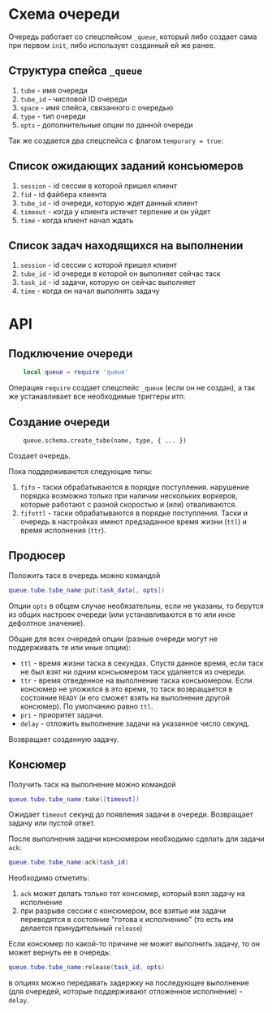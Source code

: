 # Схема очереди

Очередь работает со спецспейсом `_queue`, который либо создает
сама при первом `init`, либо использует созданный ей же ранее.

## Структура спейса `_queue`

1. `tube` - имя очереди
1. `tube_id` - числовой ID очереди
1. `space` - имя спейса, связанного с очередью
1. `type` - тип очереди
1. `opts` - дополнительные опции по данной очереди

Так же создается два спецспейса с флагом `temporary = true`:

## Список ожидающих заданий консьюмеров

1. `session` - id сессии в которой пришел клиент
1. `fid` - id файбера клиента
1. `tube_id` - id очереди, которую ждет данный клиент
1. `timeout` - когда у клиента истечет терпение и он уйдет
1. `time` - когда клиент начал ждать


## Список задач находящихся на выполнении

1. `session` - id сессии с которой пришел клиент
1. `tube_id` - id очереди в которой он выполняет сейчас таск
1. `task_id` - id задачи, которую он сейчас выполняет
1. `time` - когда он начал выполнять задачу

# API


## Подключение очереди

```lua
    local queue = require 'queue'
```

Операция `require` создает спецспейс `_queue` (если он не создан), а так
же устанавливает все необходимые триггеры итп.

## Создание очереди

```
    queue.schema.create_tube(name, type, { ... })
```

Создает очередь.

Пока поддерживаются следующие типы:

1. `fifo` - таски обрабатываются в порядке поступления.
нарушение порядка возможно только при наличии нескольких воркеров, которые
работают с разной скоростью и (или) отваливаются.
1. `fifottl` - таски обрабатываются в порядке поступления.
Таски и очередь в настройках имеют предзаданное время жизни (`ttl`) и время
исполнения (`ttr`).

## Продюсер

Положить таск в очередь можно командой

```lua
queue.tube.tube_name:put(task_data[, opts])
```

Опции `opts` в общем случае необязательны, если не указаны, то берутся из
общих настроек очереди (или устанавливаются в то или иное дефолтное значение).

Общие для всех очередей опции (разные очереди могут не поддерживать те или иные
опции):

* `ttl` - время жизни таска в секундах. Спустя данное время, если таск не был
взят ни одним консьюмером таск удаляется из очереди.
* `ttr` - время отведенное на выполнение таска консьюмером. Если консюмер не
уложился в это время, то таск возвращается в состояние `READY` (и его сможет
взять на выполнение другой консюмер). По умолчанию равно `ttl`.
* `pri` - приоритет задачи.
* `delay` - отложить выполнение задачи на указанное число секунд.

Возвращает созданную задачу.

## Консюмер

Получить таск на выполнение можно командой

```lua
queue.tube.tube_name:take([timeout])
```

Ожидает `timeout` секунд до появления задачи в очереди.
Возвращает задачу или пустой ответ.


После выполнения задачи консюмером необходимо сделать для задачи `ack`:

```lua
queue.tube.tube_name:ack(task_id)
```

Необходимо отметить:

1. `ack` может делать только тот консюмер, который взял задачу на исполнение
1. при разрыве сессии с консюмером, все взятые им задачи переводятся в состояние
"готова к исполнению" (то есть им делается принудительный `release`)

Если консюмер по какой-то причине не может выполнить задачу, то он может
вернуть ее в очередь:

```lua
queue.tube.tube_name:release(task_id, opts)
```

в опциях можно передавать задержку на последующее выполнение (для очередей,
которые поддерживают отложенное исполнение) - `delay`.
